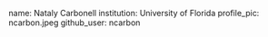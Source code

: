 name: Nataly Carbonell
institution: University of Florida
profile_pic: ncarbon.jpeg
github_user: ncarbon